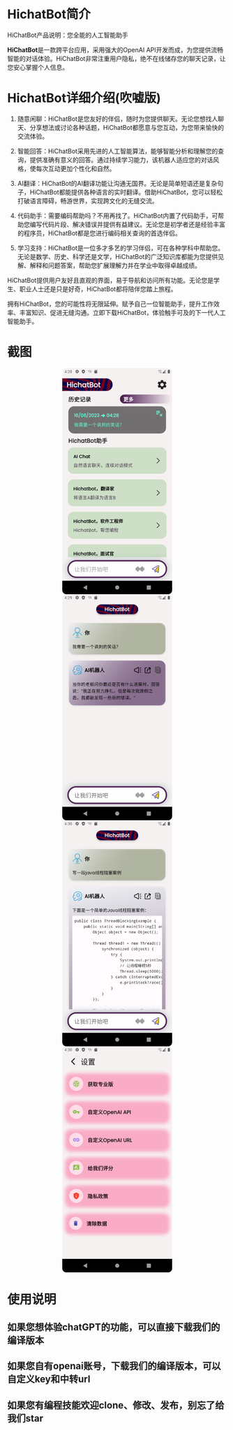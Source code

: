 <style>
#my-image {
  display: block; /* 将图片显示为块级元素，以便可以设置宽度和居中 */
  margin: 0 auto; /* 居中图片 */
  max-width: 50%; /* 设置图片的最大宽度 */
}
</style>

# HichatBot简介

HiChatBot产品说明：您全能的人工智能助手

**HiChatBot**是一款跨平台应用，采用强大的OpenAI API开发而成，为您提供流畅智能的对话体验。HiChatBot非常注重用户隐私，绝不在线储存您的聊天记录，让您安心掌握个人信息。

# HichatBot详细介绍(吹嘘版)
1. 随意闲聊：HiChatBot是您友好的伴侣，随时为您提供聊天。无论您想找人聊天、分享想法或讨论各种话题，HiChatBot都愿意与您互动，为您带来愉快的交流体验。

2. 智能回答：HiChatBot采用先进的人工智能算法，能够智能分析和理解您的查询，提供准确有意义的回答。通过持续学习能力，该机器人适应您的对话风格，使每次互动更加个性化和自然。

3. AI翻译：HiChatBot的AI翻译功能让沟通无国界。无论是简单短语还是复杂句子，HiChatBot都能提供各种语言的实时翻译。借助HiChatBot，您可以轻松打破语言障碍，畅游世界，实现跨文化的无缝交流。

4. 代码助手：需要编码帮助吗？不用再找了。HiChatBot内置了代码助手，可帮助您编写代码片段、解决错误并提供有益建议。无论您是初学者还是经验丰富的程序员，HiChatBot都是您进行编码相关查询的首选伴侣。

5. 学习支持：HiChatBot是一位多才多艺的学习伴侣，可在各种学科中帮助您。无论是数学、历史、科学还是文学，HiChatBot的广泛知识库都能为您提供见解、解释和问题答案，帮助您扩展理解力并在学业中取得卓越成绩。

HiChatBot提供用户友好且直观的界面，易于导航和访问所有功能。无论您是学生、职业人士还是只是好奇，HiChatBot都将陪伴您踏上旅程。

拥有HiChatBot，您的可能性将无限延伸。赋予自己一位智能助手，提升工作效率、丰富知识、促进无缝沟通。立即下载HiChatBot，体验触手可及的下一代人工智能助手。

# 截图

<img id="my-image" src="screens/Screenshot_01.png" alt="图片描述">
<img id="my-image" src="screens/Screenshot_02.png" alt="图片描述">
<img id="my-image" src="screens/Screenshot_03.png" alt="图片描述">
<img id="my-image" src="screens/Screenshot_04.png" alt="图片描述">


# 使用说明
## 如果您想体验chatGPT的功能，可以直接下载我们的编译版本

## 如果您自有openai账号，下载我们的编译版本，可以自定义key和中转url

## 如果您有编程技能欢迎clone、修改、发布，别忘了给我们star
